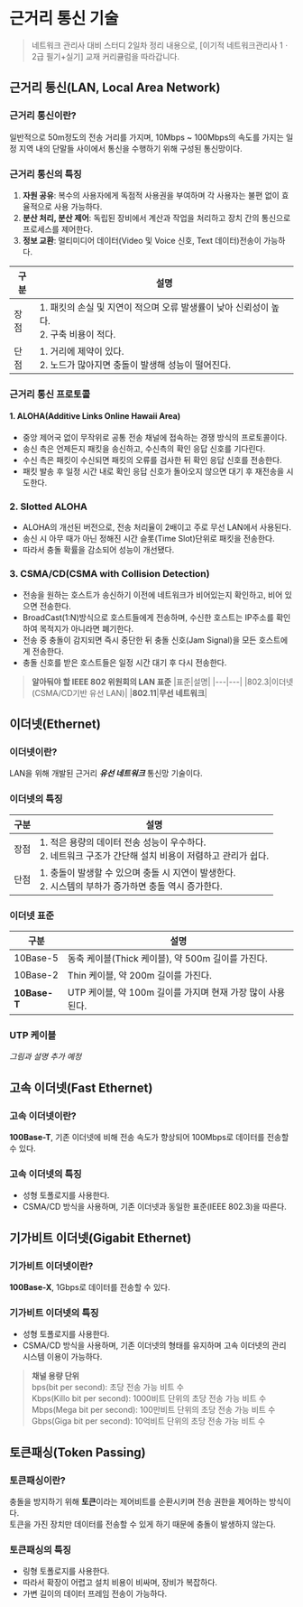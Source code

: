 # 근거리 통신 기술

> 네트워크 관리사 대비 스터디 2일차 정리 내용으로, [이기적 네트워크관리사 1ㆍ2급 필기+실기] 교재 커리큘럼을 따라갑니다.

## 근거리 통신(LAN, Local Area Network)

### 근거리 통신이란?

일반적으로 50m정도의 전송 거리를 가지며, 10Mbps ~ 100Mbps의 속도를 가지는 일정 지역 내의 단말들 사이에서 통신을 수행하기 위해 구성된 통신망이다.<br>

### 근거리 통신의 특징

1. **자원 공유**: 복수의 사용자에게 독점적 사용권을 부여하며 각 사용자는 불편 없이 효율적으로 사용 가능하다.<br>
2. **분산 처리, 분산 제어**: 독립된 장비에서 계산과 작업을 처리하고 장치 간의 통신으로 프로세스를 제어한다.<br>
3. **정보 교환**: 멀티미디어 데이터(Video 및 Voice 신호, Text 데이터)전송이 가능하다.

| 구분 | 설명                                                                                      |
| ---- | ----------------------------------------------------------------------------------------- |
| 장점 | 1. 패킷의 손실 및 지연이 적으며 오류 발생률이 낮아 신뢰성이 높다.<br>2. 구축 비용이 적다. |
| 단점 | 1. 거리에 제약이 있다.<br>2. 노드가 많아지면 충돌이 발생해 성능이 떨어진다.               |

### 근거리 통신 프로토콜

#### 1. ALOHA(Additive Links Online Hawaii Area)

- 중앙 제어국 없이 무작위로 공통 전송 채널에 접속하는 경쟁 방식의 프로토콜이다.
- 송신 측은 언제든지 패킷을 송신하고, 수신측의 확인 응답 신호를 기다린다.
- 수신 측은 패킷이 수신되면 패킷의 오류를 검사한 뒤 확인 응답 신호를 전송한다.
- 패킷 발송 후 일정 시간 내로 확인 응답 신호가 돌아오지 않으면 대기 후 재전송을 시도한다.

### 2. Slotted ALOHA

- ALOHA의 개선된 버전으로, 전송 처리율이 2배이고 주로 무선 LAN에서 사용된다.
- 송신 시 아무 때가 아닌 정해진 시간 슬롯(Time Slot)단위로 패킷을 전송한다.
- 따라서 충돌 확률을 감소되어 성능이 개선됐다.

### 3. CSMA/CD(CSMA with Collision Detection)

- 전송을 원하는 호스트가 송신하기 이전에 네트워크가 비어있는지 확인하고, 비어 있으면 전송한다.
- BroadCast(1:N)방식으로 호스트들에게 전송하며, 수신한 호스트는 IP주소를 확인하여 목적지가 아니라면 폐기한다.
- 전송 중 충돌이 감지되면 즉시 중단한 뒤 충돌 신호(Jam Signal)을 모든 호스트에게 전송한다.
- 충돌 신호를 받은 호스트들은 일정 시간 대기 후 다시 전송한다.

> **알아둬야 할 IEEE 802 위원회의 LAN 표준**
> |표준|설명|
> |---|---|
> |802.3|이더넷(CSMA/CD기반 유선 LAN)|
> |**802.11**|**무선 네트워크**|

## 이더넷(Ethernet)

### 이더넷이란?

LAN을 위해 개발된 근거리 **_유선 네트워크_** 통신망 기술이다.<br>

### 이더넷의 특징

| 구분 | 설명                                                                                                       |
| ---- | ---------------------------------------------------------------------------------------------------------- |
| 장점 | 1. 적은 용량의 데이터 전송 성능이 우수하다.<br>2. 네트워크 구조가 간단해 설치 비용이 저렴하고 관리가 쉽다. |
| 단점 | 1. 충돌이 발생할 수 있으며 충돌 시 지연이 발생한다.<br>2. 시스템의 부하가 증가하면 충돌 역시 증가한다.     |

### 이더넷 표준

| 구분         | 설명                                                       |
| ------------ | ---------------------------------------------------------- |
| 10Base-5     | 동축 케이블(Thick 케이블), 약 500m 길이를 가진다.          |
| 10Base-2     | Thin 케이블, 약 200m 길이를 가진다.                        |
| **10Base-T** | UTP 케이블, 약 100m 길이를 가지며 현재 가장 많이 사용된다. |

### UTP 케이블

_그림과 설명 추가 예정_

## 고속 이더넷(Fast Ethernet)

### 고속 이더넷이란?

**100Base-T**, 기존 이더넷에 비해 전송 속도가 향상되어 100Mbps로 데이터를 전송할 수 있다.

### 고속 이더넷의 특징

- 성형 토폴로지를 사용한다.
- CSMA/CD 방식을 사용하며, 기존 이더넷과 동일한 표준(IEEE 802.3)을 따른다.

## 기가비트 이더넷(Gigabit Ethernet)

### 기가비트 이더넷이란?

**100Base-X**, 1Gbps로 데이터를 전송할 수 있다.

### 기가비트 이더넷의 특징

- 성형 토폴로지를 사용한다.
- CSMA/CD 방식을 사용하며, 기존 이더넷의 형태를 유지하며 고속 이더넷의 관리 시스템 이용이 가능하다.

> **채널 용량 단위**<br>
> bps(bit per second): 초당 전송 가능 비트 수<br>
> Kbps(Killo bit per second): 1000비트 단위의 초당 전송 가능 비트 수<br>
> Mbps(Mega bit per second): 100만비트 단위의 초당 전송 가능 비트 수<br>
> Gbps(Giga bit per second): 10억비트 단위의 초당 전송 가능 비트 수

## 토큰패싱(Token Passing)

### 토큰패싱이란?

충돌을 방지하기 위해 **토큰**이라는 제어비트를 순환시키며 전송 권한을 제어하는 방식이다.<br>
토큰을 가진 장치만 데이터를 전송할 수 있게 하기 때문에 충돌이 발생하지 않는다.

### 토큰패싱의 특징

- 링형 토폴로지를 사용한다.
- 따라서 확장이 어렵고 설치 비용이 비싸며, 장비가 복잡하다.
- 가변 길이의 데이터 프레임 전송이 가능하다.
